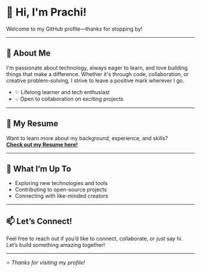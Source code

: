 # 👋 Hi, I'm Prachi!

Welcome to my GitHub profile—thanks for stopping by!

---

## 🚀 About Me

I'm passionate about technology, always eager to learn, and love building things that make a difference. Whether it's through code, collaboration, or creative problem-solving, I strive to leave a positive mark wherever I go.

- ✨ Lifelong learner and tech enthusiast
- 💡 Open to collaboration on exciting projects

---

## 📄 My Resume

Want to learn more about my background, experience, and skills?  
**[Check out my Resume here!](https://drive.google.com/file/d/1CFZwSMrs5J2o5h_0bysg-dlleKhvb9Eb/view?usp=sharing)**

---

## 🌱 What I’m Up To

- Exploring new technologies and tools
- Contributing to open-source projects
- Connecting with like-minded creators

---

## 📫 Let’s Connect!

Feel free to reach out if you’d like to connect, collaborate, or just say hi.  
Let’s build something amazing together!

---

⭐️ _Thanks for visiting my profile!_

